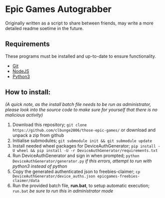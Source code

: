 # Epic Games Autograbber

Originally written as a script to share between friends, may write a more detailed readme soetime in the future.

## Requirements
These programs must be installed and up-to-date to ensure functionality.
 * [Git](https://git-scm.com/downloads)
 * [NodeJS](https://nodejs.org/download/)
 * [Python3](https://www.python.org/downloads/)

## How to install:
*(A quick note, as the install batch file needs to be run as administrator, please look into the source code to make sure for yourself that there is no malicious activity)*

1. Download this repository; `git clone https://github.com/clbunge2006/those-epic-games/` or download and unpack a zip from github
2. Initialise submodules; `git submodule init && git submodule update`
3. Install needed wheel packages for DeviceAuthGenerator; `pip install -U wheel && pip install -U -r DeviceAuthGenerator/requirements.txt`
4. Run DeviceAuthGenerator and sign in when prompted; `python DeviceAuthGenerator/generator.py` *if this errors, attempt to run with python3 instead of python*
5. Copy the generated authenticated json to freebies-claimer; `cp DeviceAuthGenerator/device_auths.json epicgames-freebies-claimer/data`
6. Run the provided batch file, **run.bat**, to setup automatic execution; `run.bat` *be sure to run this in administrator mode* 

